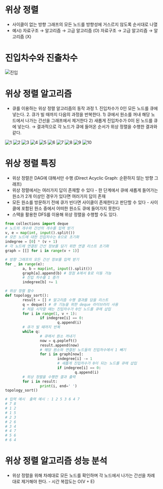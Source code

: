 # 위상 정렬
* 사이클이 없는 방향 그래프의 모든 노드를 방향성에 거스르지 않도록 순서대로 나열
* 예시) 자료구조 → 알고리즘 → 고급 알고리즘 (O)
        자료구조 → 고급 알고리즘 → 알고리즘 (X)

# 진입차수와 진출차수
![진입](./스크린샷/%ED%99%94%EB%A9%B4%20%EC%BA%A1%EC%B2%98%202022-07-21%20151740.png)

# 위상 정렬 알고리즘
* 큐를 이용하는 위상 정렬 알고리즘의 동작 과정
        1. 진입차수가 0인 모든 노드를 큐에 넣는다.
        2. 큐가 빌 때까지 다음의 과정을 반복한다.
                1) 큐에서 원소를 꺼내 해당 노드에서 나가는 간선을 그래프에서 제거한다
                2) 새롭게 진입차수가 0이 된 노드를 큐에 넣는다.
        → 결과적으로 각 노드가 큐에 들어온 순서가 위상 정렬을 수행한 결과와 같다.

![1](./%EC%8A%A4%ED%81%AC%EB%A6%B0%EC%83%B7/%ED%99%94%EB%A9%B4%20%EC%BA%A1%EC%B2%98%202022-07-21%20153134.png)
![2](./%EC%8A%A4%ED%81%AC%EB%A6%B0%EC%83%B7/%ED%99%94%EB%A9%B4%20%EC%BA%A1%EC%B2%98%202022-07-21%20153213.png)
![3](./%EC%8A%A4%ED%81%AC%EB%A6%B0%EC%83%B7/%ED%99%94%EB%A9%B4%20%EC%BA%A1%EC%B2%98%202022-07-21%20153254.png)
![4](./%EC%8A%A4%ED%81%AC%EB%A6%B0%EC%83%B7/%ED%99%94%EB%A9%B4%20%EC%BA%A1%EC%B2%98%202022-07-21%20153314.png)
![5](./%EC%8A%A4%ED%81%AC%EB%A6%B0%EC%83%B7/%ED%99%94%EB%A9%B4%20%EC%BA%A1%EC%B2%98%202022-07-21%20153338.png)
![6](./%EC%8A%A4%ED%81%AC%EB%A6%B0%EC%83%B7/%ED%99%94%EB%A9%B4%20%EC%BA%A1%EC%B2%98%202022-07-21%20153346.png)
![7](./%EC%8A%A4%ED%81%AC%EB%A6%B0%EC%83%B7/%ED%99%94%EB%A9%B4%20%EC%BA%A1%EC%B2%98%202022-07-21%20153358.png)
![8](./%EC%8A%A4%ED%81%AC%EB%A6%B0%EC%83%B7/%ED%99%94%EB%A9%B4%20%EC%BA%A1%EC%B2%98%202022-07-21%20153407.png)
![9](./%EC%8A%A4%ED%81%AC%EB%A6%B0%EC%83%B7/%ED%99%94%EB%A9%B4%20%EC%BA%A1%EC%B2%98%202022-07-21%20153415.png)
![10](./%EC%8A%A4%ED%81%AC%EB%A6%B0%EC%83%B7/%ED%99%94%EB%A9%B4%20%EC%BA%A1%EC%B2%98%202022-07-21%20153422.png)


# 위상 정렬 특징
* 위상 정렬은 DAG에 대해서만 수행 (Direct Acyclic Graph: 순환하지 않는 방향 그래프)
* 위상 정렬에서는 여러가지 답이 존재할 수 있다
        - 한 단계에서 큐에 새롭게 들어가는 원소가 2개 이상인 경우가 있다면 여러가지 답이 존재
* 모든 원소를 방문하기 전에 큐가 빈다면 사이클이 존재한다고 판단할 수 있다
        - 사이클에 포함된 원소 중에서 어떠한 원소도 큐에 들어가지 못한다
* 스택을 활용한 DFS를 이용해 위상 정렬을 수행할 수도 있다. 

```python
from collections import deque
# 노드의 개수와 간선의 개수를 입력 받기
v, e = map(int, input().split())
# 모든 노드에 대한 진입차수는 0으로 초기화
indegree = [0] * (v + 1)
# 각 노드에 연결된 간선 정보를 담기 위한 연결 리스트 초기화
graph = [[] for i in range(v + 1)]

# 방향 그래프의 모든 간선 정보를 입력 받기
for _ in range(e):
        a, b = map(int, input().split())
        graph[a].append(b) # 정점 A에서 B로 이동 가능
        # 진입 차수를 1 증가
        indegree[b] += 1

# 위상 정렬 함수
def topology_sort():
        result = [] # 알고리즘 수행 결과를 담을 리스트
        q = deque() # 큐 기능을 위한 deque 라이브러리 사용
        # 처음 시작할 때는 진입차수가 0인 노드를 큐에 삽입
        for i in range(1, v + 1):
                if indegree[i] == 0:
                        q.append(i)
        # 큐가 빌 때까지 반복
        while q:
                # 큐에서 원소 꺼내기
                now = q.popleft()
                result.append(now)
                # 해당 원소와 연결된 노드들의 진입차수에서 1 빼기
                for i in graph[now]:
                        indegree[i] -= 1
                        # 새롭게 진입차수가 0이 되는 노드를 큐에 삽입
                        if indegree[i] == 0:
                                q.append(i)
        # 위상 정렬을 수행한 결과 출력
        for i in result:
                print(i, end=' ')
topology_sort()

# 입력 예시  출력 예시 : 1 2 5 3 6 4 7
# 7 8
# 1 2
# 1 5
# 2 3
# 2 6
# 3 4
# 4 7
# 5 6
# 6 4

```

# 위상 정렬 알고리즘 성능 분석
* 위상 정렬을 위해 차례대로 모든 노드를 확인하며 각 노드에서 나가는 간선을 차례대로 제거해야 한다.
        - 시간 복잡도는 O(V + E)